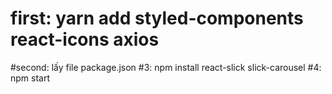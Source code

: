 # first: yarn add styled-components react-icons axios 
#second: lấy file package.json
#3: npm install react-slick slick-carousel
#4: npm start
